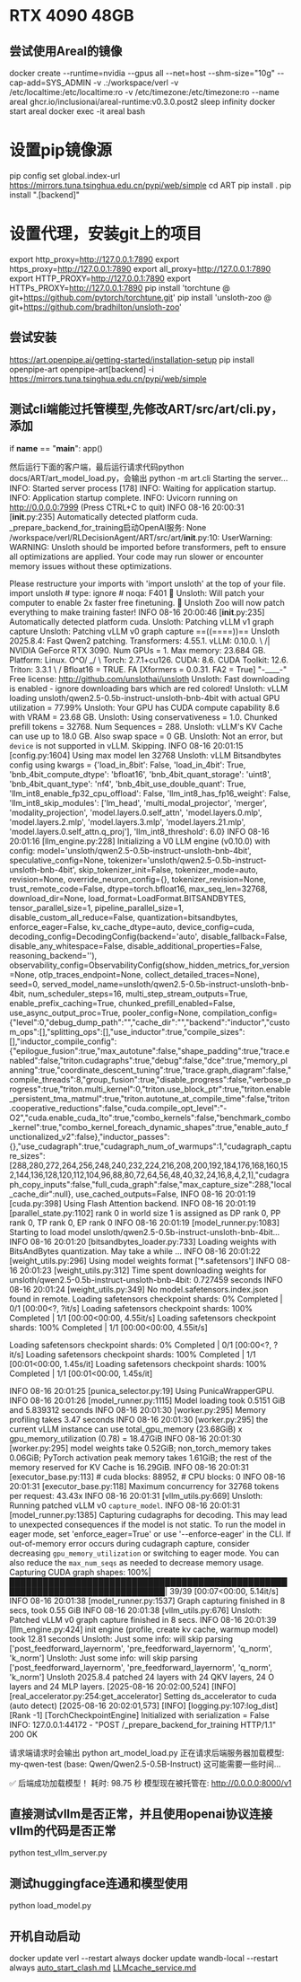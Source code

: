 # RTX 4090 48GB

##  尝试使用Areal的镜像
docker create --runtime=nvidia --gpus all --net=host --shm-size="10g" --cap-add=SYS_ADMIN -v .:/workspace/verl -v /etc/localtime:/etc/localtime:ro -v /etc/timezone:/etc/timezone:ro --name areal ghcr.io/inclusionai/areal-runtime:v0.3.0.post2 sleep infinity
docker start areal
docker exec -it areal bash
# 设置pip镜像源
pip config set global.index-url https://mirrors.tuna.tsinghua.edu.cn/pypi/web/simple
cd ART
pip install .
pip install ".[backend]"
# 设置代理，安装git上的项目
export http_proxy=http://127.0.0.1:7890
export https_proxy=http://127.0.0.1:7890
export all_proxy=http://127.0.0.1:7890
export HTTP_PROXY=http://127.0.0.1:7890
export HTTPs_PROXY=http://127.0.0.1:7890
pip install 'torchtune @ git+https://github.com/pytorch/torchtune.git'
pip install 'unsloth-zoo @ git+https://github.com/bradhilton/unsloth-zoo'


## 尝试安装
https://art.openpipe.ai/getting-started/installation-setup
pip install openpipe-art openpipe-art[backend] -i https://mirrors.tuna.tsinghua.edu.cn/pypi/web/simple


## 测试cli端能过托管模型,先修改ART/src/art/cli.py，添加
if __name__ == "__main__":
    app()

然后运行下面的客户端，最后运行请求代码python docs/ART/art_model_load.py，会输出
python -m art.cli
Starting the server...
INFO:     Started server process [178]
INFO:     Waiting for application startup.
INFO:     Application startup complete.
INFO:     Uvicorn running on http://0.0.0.0:7999 (Press CTRL+C to quit)
INFO 08-16 20:00:31 [__init__.py:235] Automatically detected platform cuda.
_prepare_backend_for_training启动OpenAI服务: None
/workspace/verl/RLDecisionAgent/ART/src/art/__init__.py:10: UserWarning: WARNING: Unsloth should be imported before transformers, peft to ensure all optimizations are applied. Your code may run slower or encounter memory issues without these optimizations.

Please restructure your imports with 'import unsloth' at the top of your file.
  import unsloth  # type: ignore # noqa: F401
🦥 Unsloth: Will patch your computer to enable 2x faster free finetuning.
🦥 Unsloth Zoo will now patch everything to make training faster!
INFO 08-16 20:00:46 [__init__.py:235] Automatically detected platform cuda.
Unsloth: Patching vLLM v1 graph capture
Unsloth: Patching vLLM v0 graph capture
==((====))==  Unsloth 2025.8.4: Fast Qwen2 patching. Transformers: 4.55.1. vLLM: 0.10.0.
   \\   /|    NVIDIA GeForce RTX 3090. Num GPUs = 1. Max memory: 23.684 GB. Platform: Linux.
O^O/ \_/ \    Torch: 2.7.1+cu126. CUDA: 8.6. CUDA Toolkit: 12.6. Triton: 3.3.1
\        /    Bfloat16 = TRUE. FA [Xformers = 0.0.31. FA2 = True]
 "-____-"     Free license: http://github.com/unslothai/unsloth
Unsloth: Fast downloading is enabled - ignore downloading bars which are red colored!
Unsloth: vLLM loading unsloth/qwen2.5-0.5b-instruct-unsloth-bnb-4bit with actual GPU utilization = 77.99%
Unsloth: Your GPU has CUDA compute capability 8.6 with VRAM = 23.68 GB.
Unsloth: Using conservativeness = 1.0. Chunked prefill tokens = 32768. Num Sequences = 288.
Unsloth: vLLM's KV Cache can use up to 18.0 GB. Also swap space = 0 GB.
Unsloth: Not an error, but `device` is not supported in vLLM. Skipping.
INFO 08-16 20:01:15 [config.py:1604] Using max model len 32768
Unsloth: vLLM Bitsandbytes config using kwargs = {'load_in_8bit': False, 'load_in_4bit': True, 'bnb_4bit_compute_dtype': 'bfloat16', 'bnb_4bit_quant_storage': 'uint8', 'bnb_4bit_quant_type': 'nf4', 'bnb_4bit_use_double_quant': True, 'llm_int8_enable_fp32_cpu_offload': False, 'llm_int8_has_fp16_weight': False, 'llm_int8_skip_modules': ['lm_head', 'multi_modal_projector', 'merger', 'modality_projection', 'model.layers.0.self_attn', 'model.layers.0.mlp', 'model.layers.2.mlp', 'model.layers.3.mlp', 'model.layers.21.mlp', 'model.layers.0.self_attn.q_proj'], 'llm_int8_threshold': 6.0}
INFO 08-16 20:01:16 [llm_engine.py:228] Initializing a V0 LLM engine (v0.10.0) with config: model='unsloth/qwen2.5-0.5b-instruct-unsloth-bnb-4bit', speculative_config=None, tokenizer='unsloth/qwen2.5-0.5b-instruct-unsloth-bnb-4bit', skip_tokenizer_init=False, tokenizer_mode=auto, revision=None, override_neuron_config={}, tokenizer_revision=None, trust_remote_code=False, dtype=torch.bfloat16, max_seq_len=32768, download_dir=None, load_format=LoadFormat.BITSANDBYTES, tensor_parallel_size=1, pipeline_parallel_size=1, disable_custom_all_reduce=False, quantization=bitsandbytes, enforce_eager=False, kv_cache_dtype=auto,  device_config=cuda, decoding_config=DecodingConfig(backend='auto', disable_fallback=False, disable_any_whitespace=False, disable_additional_properties=False, reasoning_backend=''), observability_config=ObservabilityConfig(show_hidden_metrics_for_version=None, otlp_traces_endpoint=None, collect_detailed_traces=None), seed=0, served_model_name=unsloth/qwen2.5-0.5b-instruct-unsloth-bnb-4bit, num_scheduler_steps=16, multi_step_stream_outputs=True, enable_prefix_caching=True, chunked_prefill_enabled=False, use_async_output_proc=True, pooler_config=None, compilation_config={"level":0,"debug_dump_path":"","cache_dir":"","backend":"inductor","custom_ops":[],"splitting_ops":[],"use_inductor":true,"compile_sizes":[],"inductor_compile_config":{"epilogue_fusion":true,"max_autotune":false,"shape_padding":true,"trace.enabled":false,"triton.cudagraphs":true,"debug":false,"dce":true,"memory_planning":true,"coordinate_descent_tuning":true,"trace.graph_diagram":false,"compile_threads":8,"group_fusion":true,"disable_progress":false,"verbose_progress":true,"triton.multi_kernel":0,"triton.use_block_ptr":true,"triton.enable_persistent_tma_matmul":true,"triton.autotune_at_compile_time":false,"triton.cooperative_reductions":false,"cuda.compile_opt_level":"-O2","cuda.enable_cuda_lto":true,"combo_kernels":false,"benchmark_combo_kernel":true,"combo_kernel_foreach_dynamic_shapes":true,"enable_auto_functionalized_v2":false},"inductor_passes":{},"use_cudagraph":true,"cudagraph_num_of_warmups":1,"cudagraph_capture_sizes":[288,280,272,264,256,248,240,232,224,216,208,200,192,184,176,168,160,152,144,136,128,120,112,104,96,88,80,72,64,56,48,40,32,24,16,8,4,2,1],"cudagraph_copy_inputs":false,"full_cuda_graph":false,"max_capture_size":288,"local_cache_dir":null}, use_cached_outputs=False,
INFO 08-16 20:01:19 [cuda.py:398] Using Flash Attention backend.
INFO 08-16 20:01:19 [parallel_state.py:1102] rank 0 in world size 1 is assigned as DP rank 0, PP rank 0, TP rank 0, EP rank 0
INFO 08-16 20:01:19 [model_runner.py:1083] Starting to load model unsloth/qwen2.5-0.5b-instruct-unsloth-bnb-4bit...
INFO 08-16 20:01:20 [bitsandbytes_loader.py:733] Loading weights with BitsAndBytes quantization. May take a while ...
INFO 08-16 20:01:22 [weight_utils.py:296] Using model weights format ['*.safetensors']
INFO 08-16 20:01:23 [weight_utils.py:312] Time spent downloading weights for unsloth/qwen2.5-0.5b-instruct-unsloth-bnb-4bit: 0.727459 seconds
INFO 08-16 20:01:24 [weight_utils.py:349] No model.safetensors.index.json found in remote.
Loading safetensors checkpoint shards:   0% Completed | 0/1 [00:00<?, ?it/s]
Loading safetensors checkpoint shards: 100% Completed | 1/1 [00:00<00:00,  4.55it/s]
Loading safetensors checkpoint shards: 100% Completed | 1/1 [00:00<00:00,  4.55it/s]

Loading safetensors checkpoint shards:   0% Completed | 0/1 [00:00<?, ?it/s]
Loading safetensors checkpoint shards: 100% Completed | 1/1 [00:01<00:00,  1.45s/it]
Loading safetensors checkpoint shards: 100% Completed | 1/1 [00:01<00:00,  1.45s/it]

INFO 08-16 20:01:25 [punica_selector.py:19] Using PunicaWrapperGPU.
INFO 08-16 20:01:26 [model_runner.py:1115] Model loading took 0.5151 GiB and 5.839312 seconds
INFO 08-16 20:01:30 [worker.py:295] Memory profiling takes 3.47 seconds
INFO 08-16 20:01:30 [worker.py:295] the current vLLM instance can use total_gpu_memory (23.68GiB) x gpu_memory_utilization (0.78) = 18.47GiB
INFO 08-16 20:01:30 [worker.py:295] model weights take 0.52GiB; non_torch_memory takes 0.06GiB; PyTorch activation peak memory takes 1.61GiB; the rest of the memory reserved for KV Cache is 16.29GiB.
INFO 08-16 20:01:31 [executor_base.py:113] # cuda blocks: 88952, # CPU blocks: 0
INFO 08-16 20:01:31 [executor_base.py:118] Maximum concurrency for 32768 tokens per request: 43.43x
INFO 08-16 20:01:31 [vllm_utils.py:669] Unsloth: Running patched vLLM v0 `capture_model`.
INFO 08-16 20:01:31 [model_runner.py:1385] Capturing cudagraphs for decoding. This may lead to unexpected consequences if the model is not static. To run the model in eager mode, set 'enforce_eager=True' or use '--enforce-eager' in the CLI. If out-of-memory error occurs during cudagraph capture, consider decreasing `gpu_memory_utilization` or switching to eager mode. You can also reduce the `max_num_seqs` as needed to decrease memory usage.
Capturing CUDA graph shapes: 100%|██████████████████████████████████████████████████████████████████████████████| 39/39 [00:07<00:00,  5.14it/s]
INFO 08-16 20:01:38 [model_runner.py:1537] Graph capturing finished in 8 secs, took 0.55 GiB
INFO 08-16 20:01:38 [vllm_utils.py:676] Unsloth: Patched vLLM v0 graph capture finished in 8 secs.
INFO 08-16 20:01:39 [llm_engine.py:424] init engine (profile, create kv cache, warmup model) took 12.81 seconds
Unsloth: Just some info: will skip parsing ['post_feedforward_layernorm', 'pre_feedforward_layernorm', 'q_norm', 'k_norm']
Unsloth: Just some info: will skip parsing ['post_feedforward_layernorm', 'pre_feedforward_layernorm', 'q_norm', 'k_norm']
Unsloth 2025.8.4 patched 24 layers with 24 QKV layers, 24 O layers and 24 MLP layers.
[2025-08-16 20:02:00,524] [INFO] [real_accelerator.py:254:get_accelerator] Setting ds_accelerator to cuda (auto detect)
[2025-08-16 20:02:01,573] [INFO] [logging.py:107:log_dist] [Rank -1] [TorchCheckpointEngine] Initialized with serialization = False
INFO:     127.0.0.1:44172 - "POST /_prepare_backend_for_training HTTP/1.1" 200 OK

请求端请求时会输出
python art_model_load.py
正在请求后端服务器加载模型: my-qwen-test (base: Qwen/Qwen2.5-0.5B-Instruct)
这可能需要一些时间...

✅ 后端成功加载模型！
   耗时: 98.75 秒
   模型现在被托管在: http://0.0.0.0:8000/v1


## 直接测试vllm是否正常，并且使用openai协议连接vllm的代码是否正常
python test_vllm_server.py

## 测试huggingface连通和模型使用
python load_model.py


## 开机自动启动
docker update verl --restart always
docker update wandb-local --restart always
[auto_start_clash.md](..%2F..%2Ftools%2Fauto_start_clash.md)
[LLMcache_service.md](..%2F..%2Ftools%2FLLMcache_service.md)
